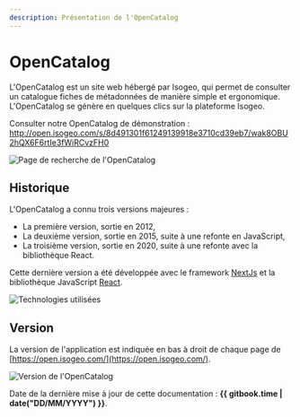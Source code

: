 ```yaml
---
description: Présentation de l'OpenCatalog
---
```


# OpenCatalog

L'OpenCatalog est un site web hébergé par Isogeo, qui permet de consulter un catalogue fiches de métadonnées de manière simple et ergonomique. L'OpenCatalog se génère en quelques clics sur la plateforme Isogeo.

Consulter notre OpenCatalog de démonstration : http://open.isogeo.com/s/8d491301f61249139918e3710cd39eb7/wak8OBU2hQX6F6rtIe3fWiRCvzFH0

![Page de recherche de l'OpenCatalog](/assets/historic/opencatalog_search_page.png)

## Historique

L'OpenCatalog a connu trois versions majeures :

* La première version, sortie en 2012,
* La deuxième version, sortie en 2015, suite à une refonte en JavaScript,
* La troisième version, sortie en 2020, suite à une refonte avec la bibliothèque React.

Cette dernière version a été développée avec le framework [NextJs](https://nextjs.org/) et la bibliothèque JavaScript [React](https://fr.reactjs.org/). 

![Technologies utilisées](/assets/historic/technologies_used.png)

## Version

La version de l'application est indiquée en bas à droit de chaque page de [https://open.isogeo.com/](https://open.isogeo.com/).

![Version de l'OpenCatalog](/assets/historic/version_oc.png)

Date de la dernière mise à jour de cette documentation : **{{ gitbook.time | date("DD/MM/YYYY") }}**.
